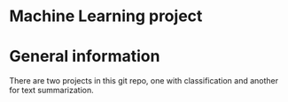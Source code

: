 # Machine Learning project

# General information

There are two projects in this git repo, one with classification and another for text summarization.
